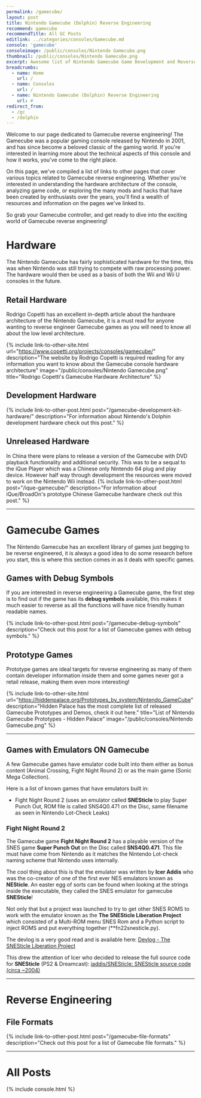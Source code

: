 ```yaml
---
permalink: /gamecube/
layout: post
title: Nintendo Gamecube (Dolphin) Reverse Engineering
recommend: gamecube
recommendTitle: All GC Posts
editlink: ../categories/consoles/Gamecube.md
console: 'gamecube'
consoleimage: /public/consoles/Nintendo Gamecube.png
thumbnail: /public/consoles/Nintendo Gamecube.png
excerpt: Awesome list of Nintendo Gamecube Game Development and Reverse Engineering information
breadcrumbs:
  - name: Home
    url: /
  - name: Consoles
    url: /
  - name: Nintendo Gamecube (Dolphin) Reverse Engineering
    url: #
redirect_from:
  - /gc
  - /dolphin
---
```

Welcome to our page dedicated to Gamecube reverse engineering! The Gamecube was a popular gaming console released by Nintendo in 2001, and has since become a beloved classic of the gaming world. If you're interested in learning more about the technical aspects of this console and how it works, you've come to the right place. 

On this page, we've compiled a list of links to other pages that cover various topics related to Gamecube reverse engineering. Whether you're interested in understanding the hardware architecture of the console, analyzing game code, or exploring the many mods and hacks that have been created by enthusiasts over the years, you'll find a wealth of resources and information on the pages we've linked to. 

So grab your Gamecube controller, and get ready to dive into the exciting world of Gamecube reverse engineering!

# Hardware
The Nintendo Gamecube has fairly sophisticated hardware for the time, this was when Nintendo was still trying to compete with raw processing power. The hardware would then be used as a basis of both the Wii and Wii U consoles in the future.

## Retail Hardware
Rodrigo Copetti has an excellent in-depth article about the hardware architecture of the Nintendo Gamecube, it is a must read for anyone wanting to reverse engineer Gamecube games as you will need to know all about the low level architecture.

{% include link-to-other-site.html url="https://www.copetti.org/projects/consoles/gamecube/" description="The website by Rodrigo Copetti is required reading for any information you want to know about the Gamecube console hardware architecture" image="/public/consoles/Nintendo Gamecube.png" title="Rodrigo Copetti's Gamecube Hardware Architecture"  %}

## Development Hardware
{% include link-to-other-post.html post="/gamecube-development-kit-hardware/" description="For information about Nintendo's Dolphin development hardware check out this post." %}

## Unreleased Hardware
In China there were plans to release a version of the Gamecube with DVD playback functionality and additional security. This was to be a sequal to the iQue Player which was a Chinese only Nintendo 64 plug and play device. However half way through development the resources were moved to work on the Nintendo Wii instead.
{% include link-to-other-post.html post="/ique-gamecube/" description="For information about iQue/BroadOn's prototype Chinese Gamecube hardware check out this post." %}


---
# Gamecube Games
The Nintendo Gamecube has an excellent library of games just begging to be reverse engineered, it is always a good idea to do some research before you start, this is where this section comes in as it deals with specific games.

## Games with Debug Symbols
If you are interested in reverse engineering a Gamecube game, the first step is to find out if the game has its **debug symbols** available, this makes it much easier to reverse as all the functions will have nice friendly human readable names.

{% include link-to-other-post.html post="/gamecube-debug-symbols" description="Check out this post for a list of Gamecube games with debug symbols." %}

## Prototype Games
Prototype games are ideal targets for reverse engineering as many of them contain developer information inside them and some games never got a retail release, making them even more interesting!

{% include link-to-other-site.html url="https://hiddenpalace.org/Prototypes_by_system/Nintendo_GameCube" description="Hidden Palace has the most complete list of released Gamecube Prototypes and Demos, check it out here." title="List of Nintendo Gamecube Prototypes - Hidden Palace" image="/public/consoles/Nintendo Gamecube.png"  %}

---
## Games with Emulators ON Gamecube
A few Gamecube games have emulator code built into them either as bonus content (Animal Crossing, Fight Night Round 2) or as the main game (Sonic Mega Collection).

Here is a list of known games that have emulators built in:
* Fight Night Round 2 (uses an emulator called **SNESticle** to play Super Punch Out, ROM file is called SNS4Q0.471 on the Disc, same filename as seen in Nintendo Lot-Check Leaks)

### Fight Night Round 2
The Gamecube game **Fight Night Round 2** has a playable version of the SNES game **Super Punch Out** on the Disc called **SNS4Q0.471**. This file must have come from Nintendo as it matches the Nintendo Lot-check naming scheme that Nintendo uses internally.

The cool thing about this is that the emulator was written by **Icer Addis** who was the co-creator of one of the first ever NES emulators known as **NESticle**. An easter egg of sorts can be found when looking at the strings inside the executable, they called the SNES emulator for gamecube **SNESticle**!

Not only that but a project was launched to try to get other SNES ROMS to work with the emulator known as the **The SNESticle Liberation Project** which consisted of a Multi-ROM menu SNES Rom and a Python script to inject ROMS and put everything together (**fn22snesticle.py).

The devlog is a very good read and is available here: [Devlog - The SNESticle Liberation Project](https://dataswamp.org/~josk/snesticle/devlog/)

This drew the attention of Icer who decided to release the full source code for **SNESticle** (PS2 & Dreamcast):
[iaddis/SNESticle: SNESticle source code (circa ~2004)](https://github.com/iaddis/SNESticle)

---
# Reverse Engineering

## File Formats
{% include link-to-other-post.html post="/gamecube-file-formats" description="Check out this post for a list of Gamecube file formats." %}


---
# All Posts
<div>

{% include console.html %}
</div>
